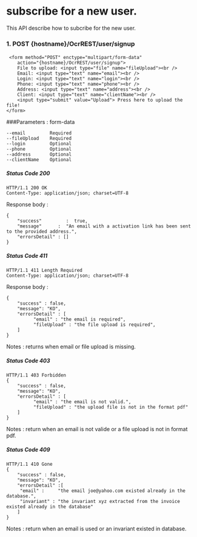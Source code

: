 # subscribe for a new user.
This API describe how to subcribe for the new user.

### 1. POST {hostname}/OcrREST/user/signup

####    
     <form method="POST" enctype="multipart/form-data"
 		action="{hostname}/OcrREST/user/signup">
		File to upload: <input type="file" name="fileUpload"><br /> 
		Email: <input type="text" name="email"><br /> 
		Login: <input type="text" name="login"><br />
		Phone: <input type="text" name="phone"><br /> 
		Address: <input type="text" name="address"><br /> 
		Client: <input type="text" name="clientName"><br /> 
		<input type="submit" value="Upload"> Press here to upload the file!
	</form>
###Parameters : form-data
```
--email         Required
--fileUpload    Required
--login         Optional
--phone         Optional
--address       Optional
--clientName    Optional
```
##### Status Code 200

    HTTP/1.1 200 OK
    Content-Type: application/json; charset=UTF-8
Response body : 

    {
        "success"         :  true,
        "message"      :  "An email with a activation link has been sent to the provided address.",
        "errorsDetail" : []
    }

##### Status Code 411
    HTTP/1.1 411 Length Required
    Content-Type: application/json; charset=UTF-8
Response body : 

    {
        "success" : false,
        "message": "KO",
        "errorsDetail" : [
              "email" : "the email is required",
              "fileUpload" : "the file upload is required",
        ]
    }
Notes : returns when email or file upload is missing.

##### Status Code 403
    HTTP/1.1 403 Forbidden
    {
        "success" : false,
        "message": "KO",
        "errorsDetail" : [
              "email" : "the email is not valid.",
              "fileUpload" : "the upload file is not in the format pdf"
        ]
    }
Notes : return when an email is not valide or a file upload is not in format pdf.
##### Status Code 409
    HTTP/1.1 410 Gone
    {
        "success" : false,
        "message": "KO",
        "errorsDetail" :[
         "email" :     "the email joe@yahoo.com existed already in the database.",
         "invariant" : "the invariant xyz extracted from the invoice existed already in the database"
        ]
    }
Notes : return when an email is used or an invariant existed in database.